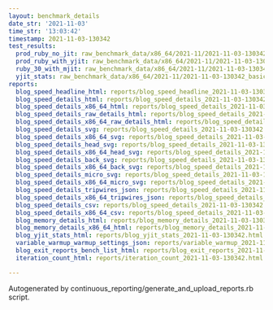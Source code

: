 ```yaml
---
layout: benchmark_details
date_str: '2021-11-03'
time_str: '13:03:42'
timestamp: 2021-11-03-130342
test_results:
  prod_ruby_no_jit: raw_benchmark_data/x86_64/2021-11/2021-11-03-130342_basic_benchmark_prod_ruby_no_jit.json
  prod_ruby_with_yjit: raw_benchmark_data/x86_64/2021-11/2021-11-03-130342_basic_benchmark_prod_ruby_with_yjit.json
  ruby_30_with_mjit: raw_benchmark_data/x86_64/2021-11/2021-11-03-130342_basic_benchmark_ruby_30_with_mjit.json
  yjit_stats: raw_benchmark_data/x86_64/2021-11/2021-11-03-130342_basic_benchmark_yjit_stats.json
reports:
  blog_speed_headline_html: reports/blog_speed_headline_2021-11-03-130342.html
  blog_speed_details_html: reports/blog_speed_details_2021-11-03-130342.html
  blog_speed_details_x86_64_html: reports/blog_speed_details_2021-11-03-130342.x86_64.html
  blog_speed_details_raw_details_html: reports/blog_speed_details_2021-11-03-130342.raw_details.html
  blog_speed_details_x86_64_raw_details_html: reports/blog_speed_details_2021-11-03-130342.x86_64.raw_details.html
  blog_speed_details_svg: reports/blog_speed_details_2021-11-03-130342.svg
  blog_speed_details_x86_64_svg: reports/blog_speed_details_2021-11-03-130342.x86_64.svg
  blog_speed_details_head_svg: reports/blog_speed_details_2021-11-03-130342.head.svg
  blog_speed_details_x86_64_head_svg: reports/blog_speed_details_2021-11-03-130342.x86_64.head.svg
  blog_speed_details_back_svg: reports/blog_speed_details_2021-11-03-130342.back.svg
  blog_speed_details_x86_64_back_svg: reports/blog_speed_details_2021-11-03-130342.x86_64.back.svg
  blog_speed_details_micro_svg: reports/blog_speed_details_2021-11-03-130342.micro.svg
  blog_speed_details_x86_64_micro_svg: reports/blog_speed_details_2021-11-03-130342.x86_64.micro.svg
  blog_speed_details_tripwires_json: reports/blog_speed_details_2021-11-03-130342.tripwires.json
  blog_speed_details_x86_64_tripwires_json: reports/blog_speed_details_2021-11-03-130342.x86_64.tripwires.json
  blog_speed_details_csv: reports/blog_speed_details_2021-11-03-130342.csv
  blog_speed_details_x86_64_csv: reports/blog_speed_details_2021-11-03-130342.x86_64.csv
  blog_memory_details_html: reports/blog_memory_details_2021-11-03-130342.html
  blog_memory_details_x86_64_html: reports/blog_memory_details_2021-11-03-130342.x86_64.html
  blog_yjit_stats_html: reports/blog_yjit_stats_2021-11-03-130342.html
  variable_warmup_warmup_settings_json: reports/variable_warmup_2021-11-03-130342.warmup_settings.json
  blog_exit_reports_bench_list_html: reports/blog_exit_reports_2021-11-03-130342.bench_list.html
  iteration_count_html: reports/iteration_count_2021-11-03-130342.html

---
```

Autogenerated by continuous_reporting/generate_and_upload_reports.rb script.

